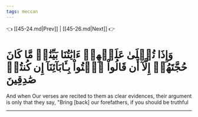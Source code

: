 ```yaml
---
tags: meccan
---
```


👈 [[45-24.md|Prev]] | [[45-26.md|Next]] 👉

# وَإِذَا تُتۡلَىٰ عَلَيۡهِمۡ ءَايَٰتُنَا بَيِّنَٰتٖ مَّا كَانَ حُجَّتَهُمۡ إِلَّآ أَن قَالُواْ ٱئۡتُواْ بِـَٔابَآئِنَآ إِن كُنتُمۡ صَٰدِقِينَ

And when Our verses are recited to them as clear evidences, their argument is only that they say, "Bring [back] our forefathers, if you should be truthful

---

